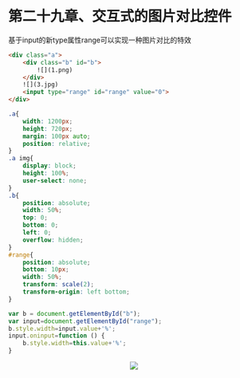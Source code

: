 # 第二十九章、交互式的图片对比控件

基于input的新type属性range可以实现一种图片对比的特效

```html
<div class="a">
    <div class="b" id="b">
        ![](1.png)
    </div>
    ![](3.jpg)
    <input type="range" id="range" value="0">
</div>
```

```css
.a{
    width: 1200px;
    height: 720px;
    margin: 100px auto;
    position: relative;
}
.a img{
    display: block;
    height: 100%;
    user-select: none;
}
.b{
    position: absolute;
    width: 50%;
    top: 0;
    bottom: 0;
    left: 0;
    overflow: hidden;
}
#range{
    position: absolute;
    bottom: 10px;
    width: 50%;
    transform: scale(2);
    transform-origin: left bottom;
}
```

```js
var b = document.getElementById("b");
var input=document.getElementById("range");
b.style.width=input.value+'%';
input.oninput=function () {
    b.style.width=this.value+'%';
}
```

<div align=center><img src="/note/images/css-secret/29/1.gif"></div>  
